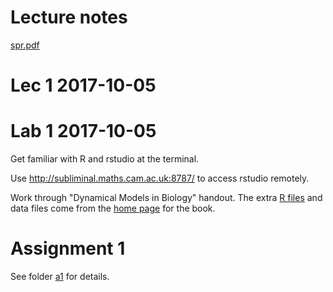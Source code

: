# Lecture notes

[spr.pdf](spr.pdf)

# Lec 1 2017-10-05 

# Lab 1 2017-10-05 

Get familiar with R and rstudio at the terminal.

Use http://subliminal.maths.cam.ac.uk:8787/ to access rstudio
remotely.

Work through "Dynamical Models in Biology" handout.   The extra
[R files](https://people.cam.cornell.edu/~dmb/Rfiles.zip) and data
files come from
the [home page](https://people.cam.cornell.edu/~dmb/DMBsupplements.html) for the book.



# Assignment 1

See folder [a1](a1) for details.
